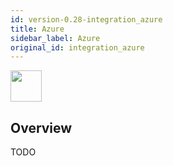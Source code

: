 ```yaml
---
id: version-0.28-integration_azure
title: Azure
sidebar_label: Azure
original_id: integration_azure
---
```


<img src="https://renative.org/img/ic_integrations.png" width=50 height=50 />

## Overview

TODO
